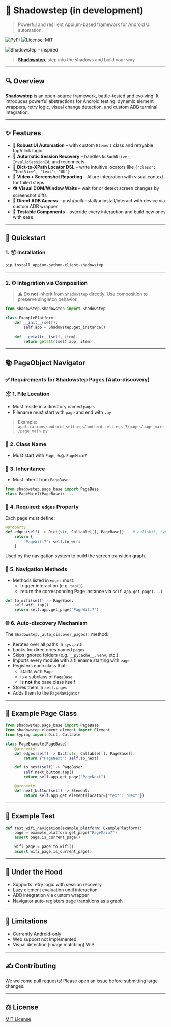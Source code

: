 # 📱 Shadowstep (in development)

> Powerful and resilient Appium-based framework for Android UI automation.

[![PyPI](https://img.shields.io/pypi/v/appium-python-client-shadowstep?color=brightgreen)](https://pypi.org/project/appium-python-client-shadowstep/)
[![License: MIT](https://img.shields.io/badge/License-MIT-blue.svg)](https://github.com/molokov-klim/Appium-Python-Client-Shadowstep/blob/main/LICENSE)

![Shadowstep – inspired](https://hearthstone.wiki.gg/images/b/b0/EX1_144.png?6a192d=&format=original)

> [**Shadowstep**](https://www.twitch.tv/packetoff), step into the shadows and build your way
---
 
## 🔍 Overview
**Shadowstep** is an open-source framework, battle-tested and evolving.
It introduces powerful abstractions for Android testing: dynamic element wrappers, retry logic, visual change detection, and custom ADB terminal integration.

---

## ✨ Features

- 📲 **Robust UI Automation** – with custom `Element` class and retryable tap/click logic
- 🔁 **Automatic Session Recovery** – handles `NoSuchDriver`, `InvalidSessionId`, and reconnects
- 🎯 **Dict-to-XPath Locator DSL** – write intuitive locators like `{"class": "TextView", "text": "OK"}`
- 🎥 **Video + Screenshot Reporting** – Allure integration with visual context for failed steps
- 📷 **Visual DOM/Window Waits** – wait for or detect screen changes by screenshot diffs
- 👤 **Direct ADB Access** – push/pull/install/uninstall/interact with device via custom ADB wrapper
- 🧱 **Testable Components** – override every interaction and build new ones with ease

---

## 🚀 Quickstart

### 1. 📦 Installation

```bash
pip install appium-python-client-shadowstep
```

---

### 2. ⚙️ Integration via Composition

> ⚠️ Do **not** inherit from `Shadowstep` directly. Use composition to preserve singleton behavior.

```python
from shadowstep.shadowstep import Shadowstep

class ExamplePlatform:
    def __init__(self):
        self.app = Shadowstep.get_instance()

    def __getattr__(self, item):
        return getattr(self.app, item)
```

---

## 📚 PageObject Navigator

### ✅ Requirements for Shadowstep Pages (Auto-discovery)

### 📦 1. File Location
- Must reside in a directory named `pages`
- Filename must start with `page` and end with `.py`

> Example: `applications/android_settings/android_settings_7/pages/page_main/page_main.py`

### 🧩 2. Class Name
- Must start with `Page`, e.g. `PageMain7`

### 🧬 3. Inheritance
- Must inherit from `PageBase`:

```python
from shadowstep.page_base import PageBase
class PageMain7(PageBase): ...
```

### 🧠 4. Required: `edges` Property
Each page must define:

```python
@property
def edges(self) -> Dict[str, Callable[[], PageBase]]:   # bullshit, typing here no needed
    return {
        "PageWifi7": self.to_wifi
    }
```

Used by the navigation system to build the screen transition graph.

### 🔄 5. Navigation Methods
- Methods listed in `edges` must:
  - trigger interaction (e.g. `tap()`)
  - return the corresponding Page instance via `self.app.get_page(...)`

```python
def to_wifi(self) -> PageBase:
    self.wifi.tap()
    return self.app.get_page("PageWifi7")
```

### 🌐 6. Auto-discovery Mechanism

The `Shadowstep._auto_discover_pages()` method:

- Iterates over all paths in `sys.path`
- Looks for directories named `pages`
- Skips ignored folders (e.g. `__pycache__`, `venv`, etc.)
- Imports every module with a filename starting with `page`
- Registers each class that:
  - starts with `Page`
  - is a subclass of `PageBase`
  - is **not** the base class itself
- Stores them in `self.pages`
- Adds them to the `PageNavigator`

---

## 📄 Example Page Class

```python
from shadowstep.page_base import PageBase
from shadowstep.element.element import Element
from typing import Dict, Callable

class PageExample(PageBase):
    @property
    def edges(self) -> Dict[str, Callable[[], PageBase]]:
        return {"PageNext": self.to_next}

    def to_next(self) -> PageBase:
        self.next_button.tap()
        return self.app.get_page("PageNext")

    @property
    def next_button(self) -> Element:
        return self.app.get_element(locator={"text": "Next"})
```

---

## 🔮 Example Test

```python
def test_wifi_navigation(example_platform: ExamplePlatform):
    page = example_platform.get_page("PageMain7")
    assert page.is_current_page()

    wifi_page = page.to_wifi()
    assert wifi_page.is_current_page()
```

---

## 🔧 Under the Hood
- Supports retry logic with session recovery
- Lazy element evaluation until interaction
- ADB integration via custom wrapper
- Navigator auto-registers page transitions as a graph

---

## 🚫 Limitations
- Currently Android-only
- Web support not implemented
- Visual detection (image matching) WIP

---

## ✍️ Contributing
We welcome pull requests! Please open an issue before submitting large changes.

---

## ⚖️ License
[MIT License](LICENSE)

